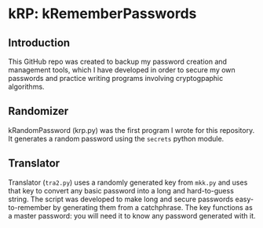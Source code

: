 # kRP: kRememberPasswords

## Introduction

This GitHub repo was created to backup my password creation and management tools, which I have developed in order to secure my own passwords and practice writing programs involving cryptogpaphic algorithms.

## Randomizer

kRandomPassword (krp.py) was the first program I wrote for this repository.  It generates a random password using the ```secrets``` python module.

## Translator

Translator (```tra2.py```) uses a randomly generated key from ```mkk.py``` and uses that key to convert any basic password into a long and hard-to-guess string.  The script was developed to make long and secure passwords easy-to-remember by generating them from a catchphrase.  The key functions as a master password: you will need it to know any password generated with it.


